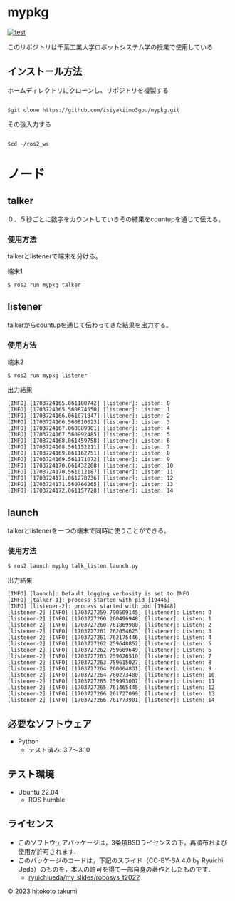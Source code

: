 # mypkg
[![test](https://github.com/isiyakiimo3gou/mypkg/actions/workflows/test.yml/badge.svg)](https://github.com/isiyakiimo3gou/mypkg/actions/workflows/test.yml)

このリポジトリは千葉工業大学ロボットシステム学の授業で使用している

## インストール方法

ホームディレクトリにクローンし、リポジトリを複製する
```

$git clone https://github.com/isiyakiimo3gou/mypkg.git

```

その後入力する
```

$cd ~/ros2_ws

```

# ノード

## talker

０．５秒ごとに数字をカウントしていきその結果をcountupを通じて伝える。

### 使用方法

talkerとlistenerで端末を分ける。

端末1
```
$ ros2 run mypkg talker
```
## listener

talkerからcountupを通じて伝わってきた結果を出力する。

### 使用方法

端末2
```
$ ros2 run mypkg listener
```

出力結果
```
[INFO] [1703724165.061180742] [listener]: Listen: 0
[INFO] [1703724165.560874550] [listener]: Listen: 1
[INFO] [1703724166.061071847] [listener]: Listen: 2
[INFO] [1703724166.560810623] [listener]: Listen: 3
[INFO] [1703724167.060889001] [listener]: Listen: 4
[INFO] [1703724167.560992485] [listener]: Listen: 5
[INFO] [1703724168.061459758] [listener]: Listen: 6
[INFO] [1703724168.561152211] [listener]: Listen: 7
[INFO] [1703724169.061162751] [listener]: Listen: 8
[INFO] [1703724169.561171072] [listener]: Listen: 9
[INFO] [1703724170.061432208] [listener]: Listen: 10
[INFO] [1703724170.561012187] [listener]: Listen: 11
[INFO] [1703724171.061278236] [listener]: Listen: 12
[INFO] [1703724171.560766265] [listener]: Listen: 13
[INFO] [1703724172.061157728] [listener]: Listen: 14
```

## launch

talkerとlistenerを一つの端末で同時に使うことができる。

### 使用方法

```
$ ros2 launch mypkg talk_listen.launch.py
```

出力結果
```
[INFO] [launch]: Default logging verbosity is set to INFO
[INFO] [talker-1]: process started with pid [19446]
[INFO] [listener-2]: process started with pid [19448]
[listener-2] [INFO] [1703727259.790509145] [listener]: Listen: 0
[listener-2] [INFO] [1703727260.260496948] [listener]: Listen: 1
[listener-2] [INFO] [1703727260.761869980] [listener]: Listen: 2
[listener-2] [INFO] [1703727261.262054625] [listener]: Listen: 3
[listener-2] [INFO] [1703727261.762175446] [listener]: Listen: 4
[listener-2] [INFO] [1703727262.259648852] [listener]: Listen: 5
[listener-2] [INFO] [1703727262.759609649] [listener]: Listen: 6
[listener-2] [INFO] [1703727263.259626510] [listener]: Listen: 7
[listener-2] [INFO] [1703727263.759615027] [listener]: Listen: 8
[listener-2] [INFO] [1703727264.260064831] [listener]: Listen: 9
[listener-2] [INFO] [1703727264.760273480] [listener]: Listen: 10
[listener-2] [INFO] [1703727265.259993007] [listener]: Listen: 11
[listener-2] [INFO] [1703727265.761465445] [listener]: Listen: 12
[listener-2] [INFO] [1703727266.261727099] [listener]: Listen: 13
[listener-2] [INFO] [1703727266.761773901] [listener]: Listen: 14
```

## 必要なソフトウェア
* Python
  * テスト済み: 3.7〜3.10

## テスト環境
* Ubuntu 22.04
  * ROS humble

## ライセンス

* このソフトウェアパッケージは，3条項BSDライセンスの下，再頒布および使用が許可されます.
* このパッケージのコードは，下記のスライド（CC-BY-SA 4.0 by Ryuichi Ueda）のものを，本人の許可を得て一部自身の著作としたものです．
	* [ryuichiueda/my_slides/robosys_t2022](https://github.com/ryuichiueda/my_slides/tree/master/robosys_2022)

© 2023 hitokoto takumi


